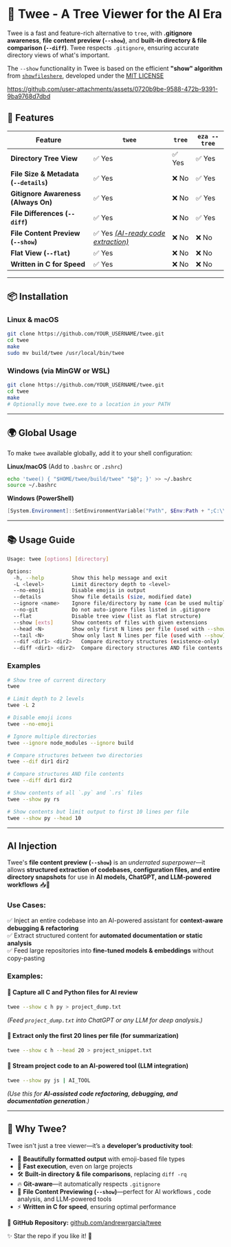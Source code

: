 # 🌳 Twee - A Tree Viewer for the AI Era  

Twee is a fast and feature-rich alternative to `tree`, with **.gitignore awareness**, **file content preview (`--show`)**, and **built-in directory & file comparison (`--diff`)**. Twee respects `.gitignore`, ensuring accurate directory views of what's important.

The `--show` functionality in Twee is based on the efficient **"show" algorithm** from [`showfileshere`](https://github.com/andrewrgarcia/showfileshere), developed under the [MIT LICENSE](https://github.com/andrewrgarcia/showfileshere/blob/main/LICENSE)  

https://github.com/user-attachments/assets/0720b9be-9588-472b-9391-9ba9768d7dbd

## 🚀 Features  

| Feature                                      | `twee` | `tree` | `eza --tree` |
|----------------------------------------------|--------|--------|--------------|
| **Directory Tree View**                      | ✅ Yes | ✅ Yes | ✅ Yes |
| **File Size & Metadata (`--details`)**       | ✅ Yes | ❌ No | ✅ Yes |
| **Gitignore Awareness (Always On)**          | ✅ Yes | ❌ No | ✅ Yes |
| **File Differences (`--diff`)**              | ✅ Yes | ❌ No | ✅ Yes |
| **File Content Preview (`--show`)**          | ✅ Yes [*(AI-ready code extraction)*](#ai-injection) | ❌ No | ❌ No |
| **Flat View (`--flat`)**                     | ✅ Yes | ❌ No | ❌ No |
| **Written in C for Speed**                   | ✅ Yes | ❌ No | ❌ No |


---

## 📦 Installation  

### Linux & macOS  

```sh
git clone https://github.com/YOUR_USERNAME/twee.git
cd twee
make
sudo mv build/twee /usr/local/bin/twee
```

### Windows (via MinGW or WSL)

```sh
git clone https://github.com/YOUR_USERNAME/twee.git
cd twee
make
# Optionally move twee.exe to a location in your PATH
```

---

## 🌍 Global Usage

To make `twee` available globally, add it to your shell configuration:

**Linux/macOS** (Add to `.bashrc` or `.zshrc`)

```sh
echo 'twee() { "$HOME/twee/build/twee" "$@"; }' >> ~/.bashrc
source ~/.bashrc
```

**Windows (PowerShell)**

```powershell
[System.Environment]::SetEnvironmentVariable("Path", $Env:Path + ";C:\\path\\to\\twee", [System.EnvironmentVariableTarget]::User)
```

---

## 📚 Usage Guide

```sh
Usage: twee [options] [directory]

Options:
  -h, --help         Show this help message and exit
  -L <level>         Limit directory depth to <level>
  --no-emoji         Disable emojis in output
  --details          Show file details (size, modified date)
  --ignore <name>    Ignore file/directory by name (can be used multiple times)
  --no-git           Do not auto-ignore files listed in .gitignore
  --flat             Disable tree view (list as flat structure)
  --show [exts]      Show contents of files with given extensions
  --head <N>         Show only first N lines per file (used with --show)
  --tail <N>         Show only last N lines per file (used with --show)
  --dif <dir1> <dir2>   Compare directory structures (existence-only)
  --diff <dir1> <dir2>  Compare directory structures AND file contents
```

### Examples

```sh
# Show tree of current directory
twee

# Limit depth to 2 levels
twee -L 2

# Disable emoji icons
twee --no-emoji

# Ignore multiple directories
twee --ignore node_modules --ignore build

# Compare structures between two directories
twee --dif dir1 dir2

# Compare structures AND file contents
twee --diff dir1 dir2

# Show contents of all `.py` and `.rs` files
twee --show py rs

# Show contents but limit output to first 10 lines per file
twee --show py --head 10
```

---

## AI Injection

Twee's **file content preview (`--show`)** is an *underrated superpower*—it allows **structured extraction of codebases, configuration files, and entire directory snapshots** for use in **AI models, ChatGPT, and LLM-powered workflows** 📥🤖

### Use Cases: 
✅ Inject an entire codebase into an AI-powered assistant for **context-aware debugging & refactoring**  
✅ Extract structured content for **automated documentation or static analysis**  
✅ Feed large repositories into **fine-tuned models & embeddings** without copy-pasting  

### Examples:

#### 🔹 **Capture all C and Python files for AI review**
```sh
twee --show c h py > project_dump.txt
```
_(Feed `project_dump.txt` into ChatGPT or any LLM for deep analysis.)_

#### 🔹 **Extract only the first 20 lines per file (for summarization)**
```sh
twee --show c h --head 20 > project_snippet.txt
```

#### 🔹 **Stream project code to an AI-powered tool (LLM integration)**
```sh
twee --show py js | AI_TOOL
```
_(Use this for **AI-assisted code refactoring, debugging, and documentation generation**.)_

---

## 🌟 Why Twee?  

Twee isn't just a tree viewer—it’s a **developer’s productivity tool**:  

- 🎨 **Beautifully formatted output** with emoji-based file types  
- 🚀 **Fast execution**, even on large projects  
- 🛠️ **Built-in directory & file comparisons**, replacing `diff -rq`  
- 🔥 **Git-aware**—it automatically respects `.gitignore`  
- 📂 **File Content Previewing (`--show`)**—perfect for AI workflows , code analysis, and LLM-powered tools  
- ⚡ **Written in C for speed**, ensuring optimal performance  

🔗 **GitHub Repository:** [github.com/andrewrgarcia/twee](https://github.com/andrewrgarcia/twee)

✨ Star the repo if you like it! 🚀

